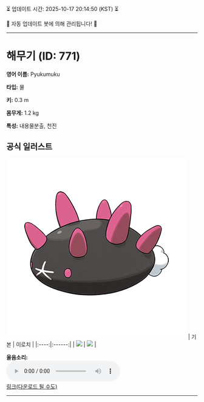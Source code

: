 
⏳ 업데이트 시간: 2025-10-17 20:14:50 (KST) ⏳

🤖 자동 업데이트 봇에 의해 관리됩니다! 🤖

---

# 해무기 (ID: 771)
**영어 이름:** Pyukumuku

**타입:** 물

**키:** 0.3 m

**몸무게:** 1.2 kg

**특성:** 내용물분출, 천진

## 공식 일러스트
![](https://raw.githubusercontent.com/PokeAPI/sprites/master/sprites/pokemon/other/official-artwork/771.png)
| 기본 | 이로치 |
|:----:|:------:|
| <img src="http://play.pokemonshowdown.com/sprites/ani/pyukumuku.gif" width="200"> | <img src="http://play.pokemonshowdown.com/sprites/ani-shiny/pyukumuku.gif" width="200"> |

**울음소리:**<br><audio controls src="https://raw.githubusercontent.com/PokeAPI/cries/main/cries/pokemon/latest/771.ogg"></audio><br> [링크(다운로드 될 수도)](https://raw.githubusercontent.com/PokeAPI/cries/main/cries/pokemon/latest/771.ogg)


---
